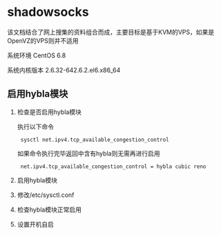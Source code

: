 # shadowsocks

该文档结合了网上搜集的资料组合而成，主要目标是基于KVM的VPS，如果是OpenVZ的VPS则并不适用

系统环境  CentOS 6.8

系统内核版本 2.6.32-642.6.2.el6.x86_64

## 启用hybla模块

1. 检查是否启用hybla模块 
	
	执行以下命令

	
	
		sysctl net.ipv4.tcp_available_congestion_control
	
	如果命令执行完毕返回中含有hybla则无需再进行启用
	
	
		net.ipv4.tcp_available_congestion_control = hybla cubic reno
	
2. 启用hybla模块

3. 修改/etc/sysctl.conf

4. 检查hybla模块正常启用

5. 设置开机自启
